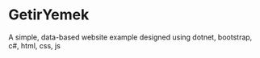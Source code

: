 # GetirYemek
A simple, data-based website example designed using dotnet, bootstrap, c#, html, css, js
